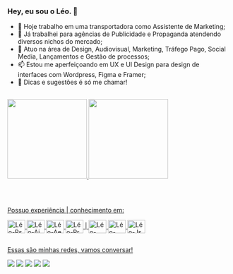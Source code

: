 ### Hey, eu sou o Léo. 👋

- 🚛 Hoje trabalho em uma transportadora como Assistente de Marketing;
- 🔭 Já trabalhei para agências de Publicidade e Propaganda atendendo diversos nichos do mercado;
- 🌱 Atuo na área de Design, Audiovisual, Marketing, Tráfego Pago, Social Media, Lançamentos e Gestão de processos;
- 📫 Estou me aperfeiçoando em UX e UI Design para design de interfaces com Wordpress, Figma e Framer;
- 💬 Dicas e sugestões é só me chamar!

##

<div>
  <a href="https://github.com/leo-mds">
  <img height="180em" src="https://github-readme-stats.vercel.app/api?username=leo-mds&show_icons=true&theme=dark&include_all_commits=true&count_private=true"/>
  <img height="180em" src="https://github-readme-stats.vercel.app/api/top-langs/?username=leo-mds&layout=compact&langs_count=16&theme=dark"/>
</div>

##

<div style="display: inline_block"><br>
<p>Possuo experiência | conhecimento em:</p>
<img align="center" alt="Léo-Ps" height="30" width="40" src="https://cdn.jsdelivr.net/gh/devicons/devicon/icons/photoshop/photoshop-line.svg"/>
<img align="center" alt="Léo-Ai" height="30" width="40" src="https://cdn.jsdelivr.net/gh/devicons/devicon/icons/illustrator/illustrator-line.svg"/>
<img align="center" alt="Léo-Ae" height="30" width="40" src="https://cdn.jsdelivr.net/gh/devicons/devicon/icons/aftereffects/aftereffects-original.svg" />
<img align="center" alt="Léo-Pr" height="30" width="40" src="https://cdn.jsdelivr.net/gh/devicons/devicon/icons/premierepro/premierepro-original.svg" /> | 
<img align="center" alt="Léo-HTML5" height="30" width="40" src="https://cdn.jsdelivr.net/gh/devicons/devicon/icons/html5/html5-plain.svg" />
<img align="center" alt="Léo-CSS3" height="30" width="40" src="https://cdn.jsdelivr.net/gh/devicons/devicon/icons/css3/css3-plain.svg" />
<img align="center" alt="Léo-Js" height="30" width="40" src="https://cdn.jsdelivr.net/gh/devicons/devicon/icons/javascript/javascript-plain.svg" />
</div>

##

<div>
<p>Essas são minhas redes, vamos conversar!</p>
<a href="https://whatsapp.queridopublicitario.com.br/github" target="_blank"><img src="https://img.shields.io/badge/WhatsApp-25D366?style=for-the-badge&logo=whatsapp&logoColor=white" target="_blank"></a>
<a href="https://www.queridopublicitario.com.br/" target="_blank"><img src="https://img.shields.io/badge/website-000000?style=for-the-badge&logo=About.me&logoColor=white" target="_blank"></a>
<a href="https://www.behance.net/leo-monteiro" target="_blank"><img src="https://img.shields.io/badge/-Behance-blue?style=for-the-badge&logo=behance&logoColor=white" target="_blank"></a>
<a href="https://www.instagram.com/leo.nardomonteiro/" target="_blank"><img src="https://img.shields.io/badge/-Instagram-%23E4405f?style=for-the-badge&logo=instagram&logoColor=white" target="_blank"></a>
<a href="https://www.linkedin.com/in/leo-monteiro/" target="_blank"><img src="https://img.shields.io/badge/LinkedIn-0077B5?style=for-the-badge&logo=linkedin&logoColor=white" target="_blank"></a>
</div>

<!--
*leo-mds/leo-mds* is a ✨ special ✨ repository because its `README.md` (this file) appears on your GitHub profile.

Here are some ideas to get you started:
- 😄 Pronouns: ...
- ⚡ Fun fact: ...
-->
